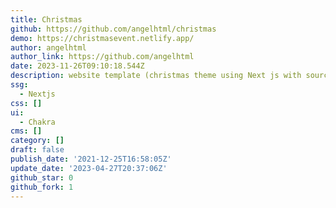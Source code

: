 ```yaml
---
title: Christmas
github: https://github.com/angelhtml/christmas
demo: https://christmasevent.netlify.app/
author: angelhtml
author_link: https://github.com/angelhtml
date: 2023-11-26T09:10:18.544Z
description: website template (christmas theme using Next js with source code)
ssg:
  - Nextjs
css: []
ui:
  - Chakra
cms: []
category: []
draft: false
publish_date: '2021-12-25T16:58:05Z'
update_date: '2023-04-27T20:37:06Z'
github_star: 0
github_fork: 1
---
```

